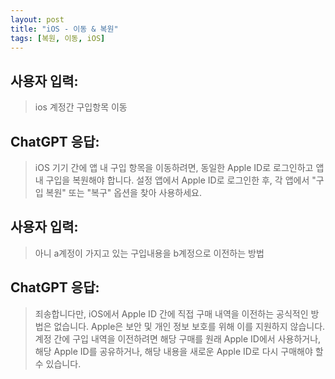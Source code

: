```yaml
---
layout: post
title: "iOS - 이동 & 복원"
tags: [복원, 이동, iOS]
---
```


## 사용자 입력:
> ios 계정간 구입항목 이동

## ChatGPT 응답:
> iOS 기기 간에 앱 내 구입 항목을 이동하려면, 동일한 Apple ID로 로그인하고 앱 내 구입을 복원해야 합니다. 설정 앱에서 Apple ID로 로그인한 후, 각 앱에서 "구입 복원" 또는 "복구" 옵션을 찾아 사용하세요.

## 사용자 입력:
> 아니 a계정이 가지고 있는 구입내용을 b계정으로 이전하는 방법

## ChatGPT 응답:
> 죄송합니다만, iOS에서 Apple ID 간에 직접 구매 내역을 이전하는 공식적인 방법은 없습니다. Apple은 보안 및 개인 정보 보호를 위해 이를 지원하지 않습니다. 계정 간에 구입 내역을 이전하려면 해당 구매를 원래 Apple ID에서 사용하거나, 해당 Apple ID를 공유하거나, 해당 내용을 새로운 Apple ID로 다시 구매해야 할 수 있습니다.

